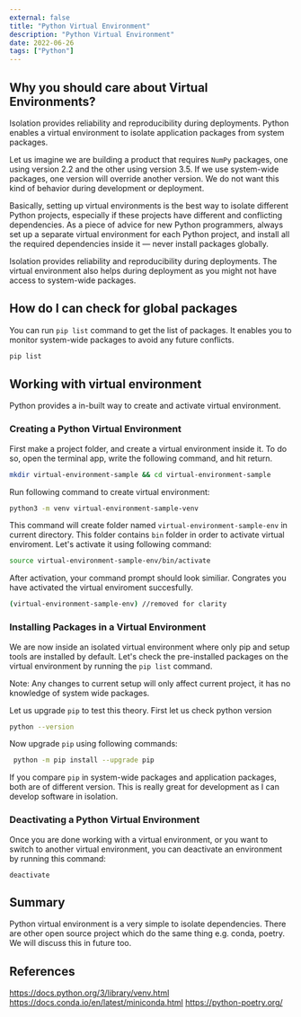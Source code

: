 ```yaml
---
external: false
title: "Python Virtual Environment"
description: "Python Virtual Environment"
date: 2022-06-26
tags: ["Python"]
---
```


## Why you should care about Virtual Environments?

Isolation provides reliability and reproducibility during deployments. Python enables a virtual environment to isolate application packages from system packages.

Let us imagine we are building a product that requires `NumPy` packages, one using version 2.2 and the other using version 3.5. If we use system-wide packages, one version will override another version. We do not want this kind of behavior during development or deployment.

Basically, setting up virtual environments is the best way to isolate different Python projects, especially if these projects have different and conflicting dependencies. As a piece of advice for new Python programmers, always set up a separate virtual environment for each Python project, and install all the required dependencies inside it — never install packages globally.

Isolation provides reliability and reproducibility during deployments. The virtual environment also helps during deployment as you might not have access to system-wide packages.

## How do I can check for global packages

You can run `pip list` command to get the list of packages. It enables you to monitor system-wide packages to avoid any future conflicts.

```bash
pip list
```

## Working with virtual environment

Python provides a in-built way to create and activate virtual environment.

### Creating a Python Virtual Environment

First make a project folder, and create a virtual environment inside it. To do so, open the terminal app, write the following command, and hit return.

```bash
mkdir virtual-environment-sample && cd virtual-environment-sample
```

Run following command to create virtual environment:

```bash
python3 -m venv virtual-environment-sample-venv
```

This command will create folder named `virtual-environment-sample-env` in current directory. This folder contains `bin` folder in order to activate virtual enviroment. Let's activate it using following command:

```bash
source virtual-environment-sample-env/bin/activate
```

After activation, your command prompt should look similiar. Congrates you have activated the virtual enviroment succesfully.

```bash
(virtual-environment-sample-env) //removed for clarity
```

### Installing Packages in a Virtual Environment

We are now inside an isolated virtual environment where only pip and setup tools are installed by default. Let's check the pre-installed packages on the virtual environment by running the `pip list` command.

Note: Any changes to current setup will only affect current project, it has no knowledge of system wide packages.

Let us upgrade `pip` to test this theory. First let us check python version

```bash
python --version
```

Now upgrade `pip` using following commands:

```bash
 python -m pip install --upgrade pip
```

If you compare `pip` in system-wide packages and application packages, both are of different version. This is really great for development as I can develop software in isolation.

### Deactivating a Python Virtual Environment

Once you are done working with a virtual environment, or you want to switch to another virtual environment, you can deactivate an environment by running this command:

```
deactivate
```

## Summary

Python virtual environment is a very simple to isolate dependencies. There are other open source project which do the same thing e.g. conda, poetry. We will discuss this in future too.

## References

https://docs.python.org/3/library/venv.html
https://docs.conda.io/en/latest/miniconda.html
https://python-poetry.org/
